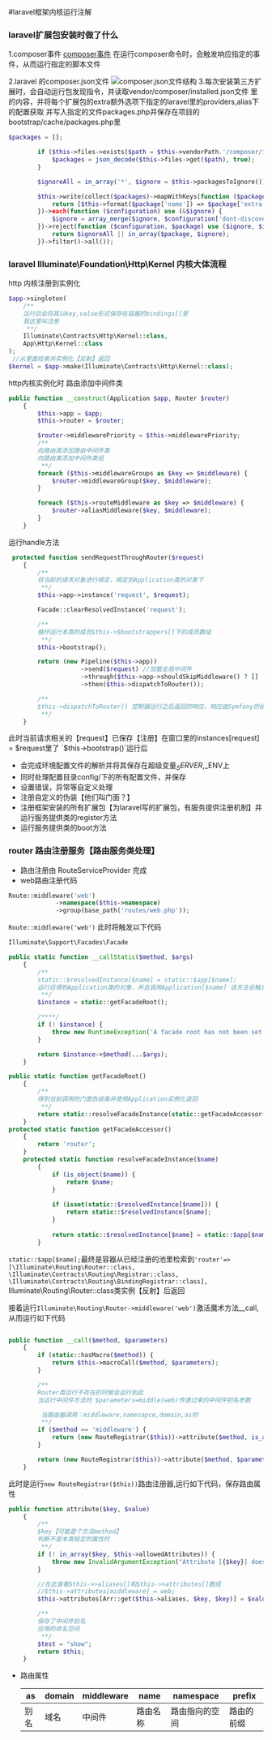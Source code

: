 #laravel框架内核运行注解

### laravel扩展包安装时做了什么
1.composer事件
[composer事件](https://docs.phpcomposer.com/articles/scripts.html)
在运行composer命令时，会触发响应指定的事件，从而运行指定的脚本文件

2.laravel 的composer.json文件
![composer.json文件结构](images/composerjson.png)
3.每次安装第三方扩展时，会自动运行包发现指令，并读取vendor/composer/installed.json文件
里的内容，并将每个扩展包的extra额外选项下指定的laravel里的providers,alias下的配置获取
并写入指定的文件packages.php并保存在项目的bootstrap/cache/packages.php里
```php
$packages = [];

        if ($this->files->exists($path = $this->vendorPath.'/composer/installed.json')) {
            $packages = json_decode($this->files->get($path), true);
        }

        $ignoreAll = in_array('*', $ignore = $this->packagesToIgnore());

        $this->write(collect($packages)->mapWithKeys(function ($package) {
            return [$this->format($package['name']) => $package['extra']['laravel'] ?? []];
        })->each(function ($configuration) use (&$ignore) {
            $ignore = array_merge($ignore, $configuration['dont-discover'] ?? []);
        })->reject(function ($configuration, $package) use ($ignore, $ignoreAll) {
            return $ignoreAll || in_array($package, $ignore);
        })->filter()->all());
```

### laravel Illuminate\Foundation\Http\Kernel 内核大体流程
http 内核注册到实例化
```php
$app->singleton(
    /**
    运行后会将其以key,value形式保存在容器的bindings[]里
    我这里叫注册
     **/
    Illuminate\Contracts\Http\Kernel::class,
    App\Http\Kernel::class
);
 //从里面检索并实例化【反射】返回
$kernel = $app->make(Illuminate\Contracts\Http\Kernel::class);
```

http内核实例化时 路由添加中间件类
```php
public function __construct(Application $app, Router $router)
    {
        $this->app = $app;
        $this->router = $router;

        $router->middlewarePriority = $this->middlewarePriority;
        /**
        向路由类添加路由中间件类
        向路由类添加中间件类组
         **/
        foreach ($this->middlewareGroups as $key => $middleware) {
            $router->middlewareGroup($key, $middleware);
        }

        foreach ($this->routeMiddleware as $key => $middleware) {
            $router->aliasMiddleware($key, $middleware);
        }
    }
```
运行handle方法
```php 
 protected function sendRequestThroughRouter($request)
    {
        /**
        将当前的请求对象进行绑定，绑定到Application类的对象下
         **/
        $this->app->instance('request', $request);

        Facade::clearResolvedInstance('request');

        /**
        循环运行本类的成员$this->$bootstrappers[]下的成员数组
         **/
        $this->bootstrap();

        return (new Pipeline($this->app))
                    ->send($request) //加载全局中间件
                    ->through($this->app->shouldSkipMiddleware() ? [] : $this->middleware)
                    ->then($this->dispatchToRouter());

        /**
        $this->dispatchToRouter() 控制器运行之后返回的响应，响应由Symfony的组件完成
         **/
    }
```
此时当前请求相关的【request】已保存【注册】在窗口里的instances[request] = $request里了
`$this->bootstrap()`运行后
- 会完成环境配置文件的解析并将其保存在超级变量$_SERVER,$_ENV上
- 同时处理配置目录config/下的所有配置文件，并保存
- 设置错误，异常等自定义处理
- 注册自定义的伪装【他们叫门面？】
- 注册框架安装的所有扩展包【为laravel写的扩展包，有服务提供注册机制】并运行服务提供类的register方法
- 运行服务提供类的boot方法

### router 路由注册服务【路由服务类处理】
- 路由注册由 RouteServiceProvider 完成
- web路由注册代码
```php
Route::middleware('web')
             ->namespace($this->namespace)
             ->group(base_path('routes/web.php'));
```
`Route::middleware('web')` 此时将触发以下代码  
```php
Illuminate\Support\Facades\Facade

public static function __callStatic($method, $args)
    {
        /**
        static::$resolvedInstance[$name] = static::$app[$name];
        运行后得到Application类的对象，并且调用Application[$name] 该方法会触发ArrayAccess接口并实例化当前的门面子类如Route
         **/
        $instance = static::getFacadeRoot();

        /****/
        if (! $instance) {
            throw new RuntimeException('A facade root has not been set.');
        }

        return $instance->$method(...$args);
    }

public static function getFacadeRoot()
    {
        /**
        得到当前调用的门面伪装类并使用Application实例化返回
         **/
        return static::resolveFacadeInstance(static::getFacadeAccessor());
    }
protected static function getFacadeAccessor()
    {
        return 'router';
    }
    protected static function resolveFacadeInstance($name)
        {
            if (is_object($name)) {
                return $name;
            }
    
            if (isset(static::$resolvedInstance[$name])) {
                return static::$resolvedInstance[$name];
            }
    
            return static::$resolvedInstance[$name] = static::$app[$name];
        }
```


`static::$app[$name];`最终是容器从已经注册的池里检索到`'router'=> [\Illuminate\Routing\Router::class, \Illuminate\Contracts\Routing\Registrar::class, \Illuminate\Contracts\Routing\BindingRegistrar::class],
`Illuminate\Routing\Router::class类实例【反射】后返回

接着运行`Illuminate\Routing\Router->middleware('web')`激活魔术方法__call,从而运行如下代码  
```php 

public function __call($method, $parameters)
    {
        if (static::hasMacro($method)) {
            return $this->macroCall($method, $parameters);
        }

        /**
        Router类运行不存在的时候会运行到此
        当运行中间件方法时 $parameters=middle(web)传递过来的中间件别名参数

         当路由器调用：middleware,namesapce,domain,as时
         **/
        if ($method == 'middleware') {
            return (new RouteRegistrar($this))->attribute($method, is_array($parameters[0]) ? $parameters[0] : $parameters);
        }

        return (new RouteRegistrar($this))->attribute($method, $parameters[0]);
    }
```
此时是运行`new RouteRegistrar($this))`路由注册器,运行如下代码，保存路由属性
```php 
public function attribute($key, $value)
    {
        /**
        $key【可能是个方法method】
        判断不是本类规定的属性时
         **/
        if (! in_array($key, $this->allowedAttributes)) {
            throw new InvalidArgumentException("Attribute [{$key}] does not exist.");
        }

        //在此查看$this->>aliases[]和$this->>attributes[]数组
        //$this->attributes[middleware] = web;
        $this->attributes[Arr::get($this->aliases, $key, $key)] = $value;

        /**
        保存了中间件别名
        应用的命名空间
         **/
        $test = "show";
        return $this;
    }
```
   - 路由属性  
   
      | as | domain | middleware | name | namespace | prefix |
      |----|--------|------------|------|-----------|--------|
      | 别名| 域名   | 中间件     |  路由名称| 路由指向的空间 | 路由的前缀|
      





